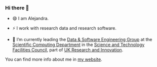 ### Hi there 👋

- 😄 I am Alejandra.

- ⚡ I work with research data and research software. 

- 🔭 I’m currently leading the [Data & Software Engineering Group](https://www.scd.stfc.ac.uk/Pages/Software-Engineering-Group.aspx) at the [Scientific Computing Department](https://www.scd.stfc.ac.uk) in the [Science and Technology Facilities Council](https://stfc.ukri.org/), part of [UK Research and Innovation](https://www.ukri.org/).

You can find more info about me in [my website](https://agbeltran.github.io/).

<!--
**agbeltran/agbeltran** is a ✨ _special_ ✨ repository because its `README.md` (this file) appears on your GitHub profile.

Here are some ideas to get you started:

- 🔭 I’m currently working on ...
- 🌱 I’m currently learning ...
- 👯 I’m looking to collaborate on ...
- 🤔 I’m looking for help with ...
- 💬 Ask me about ...
- 📫 How to reach me: ...
- 😄 Pronouns: ...
- ⚡ Fun fact: ...
-->
